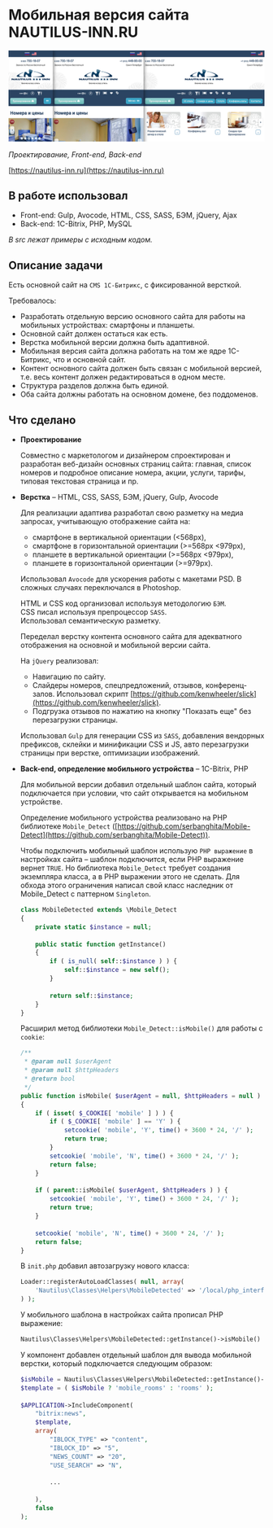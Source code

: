 # Мобильная версия сайта NAUTILUS-INN.RU

![Мобильная версия сайта NAUTILUS-INN.RU](images/preview.jpg "Мобильная версия сайта NAUTILUS-INN.RU")  

_Проектирование, Front-end, Back-end_

[https://nautilus-inn.ru](https://nautilus-inn.ru)

## В работе использовал
 
* Front-end: Gulp, Avocode, HTML, CSS, SASS, БЭМ, jQuery, Ajax
* Back-end: 1C-Bitrix, PHP, MySQL

_В src лежат примеры c исходным кодом._

## Описание задачи

Есть основной сайт на `CMS 1С-Битрикс`, с фиксированной версткой.

Требовалось:
* Разработать отдельную версию основного сайта для работы на мобильных устройствах: смартфоны и планшеты.
* Основной сайт должен остаться как есть. 
* Верстка мобильной версии должна быть адаптивной.
* Мобильная версия сайта должна работать на том же ядре 1С-Битрикс, что и основной сайт.
* Контент основного сайта должен быть связан с мобильной версией, т.е. весь контент должен редактироваться в одном месте.
* Структура разделов должна быть единой.
* Оба сайта должны работать на основном домене, без поддоменов.

## Что сделано

* **Проектирование**

    Совместно с маркетологом и дизайнером спроектирован и разработан веб-дизайн основных страниц сайта: главная, список номеров и подробное описание номера, акции, услуги, тарифы, типовая текстовая страница и пр.
    
* **Верстка** – HTML, CSS, SASS, БЭМ, jQuery, Gulp, Avocode

    Для реализации адаптива разработал свою разметку на медиа запросах, учитывающую отображение сайта на:
    * смартфоне в вертикальной ориентации (<568px),
    * смартфоне в горизонтальной ориентации (>=568px <979px),
    * планшете в вертикальной ориентации (>=568px <979px),
    * планшете в горизонтальной ориентации (>=979px).
    
    Использовал `Avocode` для ускорения работы с макетами PSD. В сложных случаях переключался в Photoshop.
    
    HTML и CSS код организовал используя методологию `БЭМ`.  
    CSS писал используя препроцессор `SASS`.  
    Использовал семантическую разметку. 
    
    Переделал верстку контента основного сайта для адекватного отображения на основной и мобильной версии сайта.
    
    На `jQuery` реализовал:
    * Навигацию по сайту.
    * Слайдеры номеров, спецпредложений, отзывов, конференц-залов. Использовал скрипт [https://github.com/kenwheeler/slick](https://github.com/kenwheeler/slick). 
    * Подгрузка отзывов по нажатию на кнопку "Показать еще" без перезагрузки страницы.
    
    Использовал `Gulp` для генерации CSS из `SASS`, добавления вендорных префиксов, склейки и минификации CSS и JS, авто перезагрузки страницы при верстке, оптимизации изображений. 

* **Back-end, определение мобильного устройства** – 1C-Bitrix, PHP

    Для мобильной версии добавил отдельный шаблон сайта, который подключается при условии, что сайт открывается на мобильном устройстве. 
    
    Определение мобильного устройства реализовано на PHP библиотеке `Mobile_Detect` ([https://github.com/serbanghita/Mobile-Detect](https://github.com/serbanghita/Mobile-Detect)).
    
    Чтобы подключить мобильный шаблон использую `PHP выражение` в настройках сайта – шаблон подключится, если PHP выражение вернет `TRUE`. Но библиотека `Mobile_Detect` требует создания экземпляра класса, а в PHP выражении этого не сделать. Для обхода этого ограничения написал свой класс наследник от Mobile_Detect с паттерном `Singleton`.
    
    ```php
    class MobileDetected extends \Mobile_Detect
    {
        private static $instance = null;
    
        public static function getInstance()
        {
            if ( is_null( self::$instance ) ) {
                self::$instance = new self();
            }
    
            return self::$instance;
        }
    }
    ```
    
    Расширил метод библиотеки `Mobile_Detect::isMobile()` для работы с `cookie`:
    
    ```php
    /**
     * @param null $userAgent
     * @param null $httpHeaders
     * @return bool
     */
    public function isMobile( $userAgent = null, $httpHeaders = null )
    {
        if ( isset( $_COOKIE[ 'mobile' ] ) ) {
            if ( $_COOKIE[ 'mobile' ] == 'Y' ) {
                setcookie( 'mobile', 'Y', time() + 3600 * 24, '/' );
                return true;
            }
            setcookie( 'mobile', 'N', time() + 3600 * 24, '/' );
            return false;
        }

        if ( parent::isMobile( $userAgent, $httpHeaders ) ) {
            setcookie( 'mobile', 'Y', time() + 3600 * 24, '/' );
            return true;
        }

        setcookie( 'mobile', 'N', time() + 3600 * 24, '/' );
        return false;
    }
    ```
     
    В `init.php` добавил автозагрузку нового класса:
    
    ```php
    Loader::registerAutoLoadClasses( null, array(
        'Nautilus\Classes\Helpers\MobileDetected' => '/local/php_interface/classes/helpers/MobileDetected.php'
    ) );
    ```
    
    У мобильного шаблона в настройках сайта прописал PHP выражение:
    ```php
    Nautilus\Classes\Helpers\MobileDetected::getInstance()->isMobile()
    ```
    
    У компонент добавлен отдельный шаблон для вывода мобильной верстки, который подключается следующим образом:
    
    ```php
    $isMobile = Nautilus\Classes\Helpers\MobileDetected::getInstance()->isMobile();
    $template = ( $isMobile ? 'mobile_rooms' : 'rooms' );
  
    $APPLICATION->IncludeComponent(
        "bitrix:news",
        $template,
        array(
            "IBLOCK_TYPE" => "content",
            "IBLOCK_ID" => "5",
            "NEWS_COUNT" => "20",
            "USE_SEARCH" => "N",
            
            ...
            
        ),
        false
    );
    ```